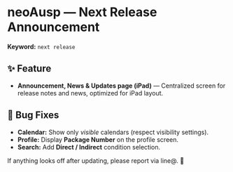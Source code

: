 # neoAusp — Next Release Announcement

**Keyword:** `next release`

## ✨ Feature
- **Announcement, News & Updates page (iPad)** — Centralized screen for release notes and news, optimized for iPad layout.

## 🐞 Bug Fixes
- **Calendar:** Show only *visible* calendars (respect visibility settings).
- **Profile:** Display **Package Number** on the profile screen.
- **Search:** Add **Direct / Indirect** condition selection.


If anything looks off after updating, please report via line@. 🙏

